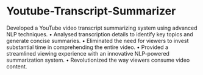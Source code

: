 # Youtube-Transcript-Summarizer
Developed a YouTube video transcript summarizing system using advanced NLP techniques. 
• Analysed transcription details to identify key topics and generate concise summaries.
• Eliminated the need for viewers to invest substantial time in comprehending the entire video. 
• Provided a streamlined viewing experience with an innovative NLP-powered summarization system.
• Revolutionized the way viewers consume video content.
